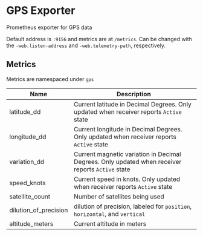# GPS Exporter

Prometheus exporter for GPS data

Default address is `:9156` and metrics are at `/metrics`. Can be changed with the `-web.listen-address` and `-web.telemetry-path`, respectively.

## Metrics

Metrics are namespaced under `gps`

Name | Description
---|---
latitude_dd | Current latitude in Decimal Degrees. Only updated when receiver reports `Active` state
longitude_dd | Current longitude in Decimal Degrees. Only updated when receiver reports `Active` state
variation_dd | Current magnetic variation in Decimal Degrees. Only updated when receiver reports `Active` state
speed_knots | Current speed in knots. Only updated when receiver reports `Active` state
satellite_count | Number of satellites being used
dilution_of_precision | dilution of precision, labeled for `position`, `horizontal`, and `vertical`
altitude_meters | Current altitude in meters

